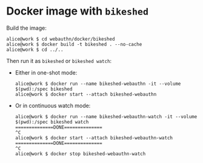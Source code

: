 Docker image with `bikeshed`
===

Build the image:

    alice@work $ cd webauthn/docker/bikeshed
    alice@work $ docker build -t bikeshed . --no-cache
    alice@work $ cd ../..

Then run it as `bikeshed` or `bikeshed watch`:

- Either in one-shot mode:

  ```
  alice@work $ docker run --name bikeshed-webauthn -it --volume $(pwd):/spec bikeshed
  alice@work $ docker start --attach bikeshed-webauthn
  ```

- Or in continuous watch mode:

  ```
  alice@work $ docker run --name bikeshed-webauthn-watch -it --volume $(pwd):/spec bikeshed watch
  ==============DONE==============
  ^C
  alice@work $ docker start --attach bikeshed-webauthn-watch
  ==============DONE==============
  ^C
  alice@work $ docker stop bikeshed-webauthn-watch
  ```
